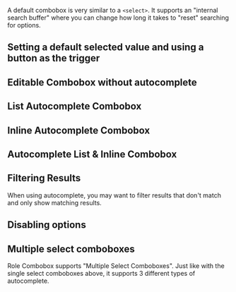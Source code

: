 ---
---

A default combobox is very similar to a `<select>`. It supports an "internal search buffer" where
you can change how long it takes to "reset" searching for options.

<script type="module">
  // setInterval(() => {
  //   document.querySelector("[slot='listbox']")
  //     .append(
  //       Object.assign(
  //         document.createElement("role-option"),
  //         { textContent: "Option X" }
  //       )
  //     )
  // }, 2000)
</script>

<role-combobox hidden></role-combobox>
<role-option hidden></role-option>

<light-preview preview-mode="shadow-dom">
  <template slot="code">
    <role-combobox>
      <input slot="trigger">
      <div slot="listbox" role="listbox">
        <role-option>Capybara</role-option>
        <role-option>Rhino</role-option>
        <role-option>Badger mole</role-option>
        <role-option>Flamingo</role-option>
        <role-option>Tortoise</role-option>
        <role-option>Killer Whale</role-option>
        <role-option>Opossum</role-option>
      </div>
    </role-combobox>
  </template>
</light-preview>

## Setting a default selected value and using a button as the trigger

<light-preview preview-mode="shadow-dom">
  <template slot="code">
    <label for="combobox">Animals</label>
    <role-combobox id="combobox">
      <button slot="trigger" style="padding: 0.4em 0.6em;"></button>
      <div slot="listbox">
        <role-option>Honeybadger</role-option>
        <role-option>Rhino</role-option>
        <role-option selected>Badger mole</role-option>
        <role-option>Flamingo</role-option>
        <role-option>Tortoise</role-option>
        <role-option>Killer Whale</role-option>
        <role-option>Opossum</role-option>
      </div>
    </role-combobox>
  </template>
</light-preview>

## Editable Combobox without autocomplete


<light-preview preview-mode="shadow-dom">
  <template slot="code">
    <role-combobox autocomplete="off">
      <input slot="trigger">
      <div slot="listbox">
        <role-option>Honeybadger</role-option>
        <role-option>Rhino</role-option>
        <role-option>Badger mole</role-option>
        <role-option>Flamingo</role-option>
        <role-option>Tortoise</role-option>
        <role-option>Killer Whale</role-option>
        <role-option>Opossum</role-option>
      </div>
    </role-combobox>
  </template>
</light-preview>

## List Autocomplete Combobox

<light-preview preview-mode="shadow-dom">
  <template slot="code">
    <role-combobox autocomplete="list">
      <input slot="trigger">
      <div slot="listbox">
        <role-option>Honeybadger</role-option>
        <role-option>Rhino</role-option>
        <role-option>Badger mole</role-option>
        <role-option>Flamingo</role-option>
        <role-option>Tortoise</role-option>
        <role-option>Killer Whale</role-option>
        <role-option>Opossum</role-option>
      </div>
    </role-combobox>
  </template>
</light-preview>

## Inline Autocomplete Combobox

<light-preview preview-mode="shadow-dom">
  <template slot="code">
    <role-combobox autocomplete="inline">
      <input slot="trigger">
      <div slot="listbox">
        <role-option>Honeybadger</role-option>
        <role-option>Rhino</role-option>
        <role-option>Badger mole</role-option>
        <role-option>Flamingo</role-option>
        <role-option>Tortoise</role-option>
        <role-option>Killer Whale</role-option>
        <role-option>Opossum</role-option>
      </div>
    </role-combobox>
  </template>
</light-preview>

## Autocomplete List & Inline Combobox

<light-preview preview-mode="shadow-dom">
  <template slot="code">
    <role-combobox autocomplete="both">
      <input slot="trigger">
      <div slot="listbox">
        <role-option>Honeybadger</role-option>
        <role-option>Rhino</role-option>
        <role-option>Badger mole</role-option>
        <role-option>Flamingo</role-option>
        <role-option>Tortoise</role-option>
        <role-option>Killer Whale</role-option>
        <role-option>Opossum</role-option>
      </div>
    </role-combobox>
  </template>
</light-preview>

## Filtering Results

When using autocomplete, you may want to filter results that don't match and only show matching results.

<light-preview preview-mode="shadow-dom">
  <template slot="code">
    <role-combobox autocomplete="both" filter-results>
      <input slot="trigger">
      <div slot="listbox">
        <role-option>Honeybadger</role-option>
        <role-option>Rhino</role-option>
        <role-option>Badger mole</role-option>
        <role-option>Flamingo</role-option>
        <role-option>Tortoise</role-option>
        <role-option>Killer Whale</role-option>
        <role-option>Opossum</role-option>
      </div>
    </role-combobox>
  </template>
</light-preview>

## Disabling options

<light-preview preview-mode="shadow-dom">
  <template slot="code">
    <role-combobox>
      <input slot="trigger">
      <div slot="listbox">
        <role-option disabled>Honeybadger</role-option>
        <role-option>Rhino</role-option>
        <role-option disabled>Badger mole</role-option>
        <role-option>Flamingo</role-option>
        <role-option>Tortoise</role-option>
        <role-option>Killer Whale</role-option>
        <role-option disabled>Opossum</role-option>
      </div>
    </role-combobox>
  </template>
</light-preview>

## Multiple select comboboxes

Role Combobox supports "Multiple Select Comboboxes". Just like with the single select comboboxes above, it supports 3 different types of autocomplete.

<light-preview preview-mode="shadow-dom">
  <template slot="code">
    <role-combobox multiple>
      <input slot="trigger">
      <div slot="listbox">
        <role-option>Honeybadger</role-option>
        <role-option>Rhino</role-option>
        <role-option>Badger mole</role-option>
        <role-option>Flamingo</role-option>
        <role-option>Tortoise</role-option>
        <role-option>Killer Whale</role-option>
        <role-option>Opossum</role-option>
      </div>
    </role-combobox>
  </template>
</light-preview>
